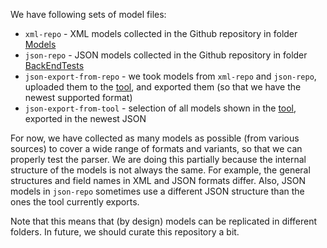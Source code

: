 We have following sets of model files:
- `xml-repo` - XML models collected in the Github repository in folder [Models](https://github.com/hallba/BioModelAnalyzer/tree/master/Models)
- `json-repo` - JSON models collected in the Github repository in folder [BackEndTests](https://github.com/hallba/BioModelAnalyzer/tree/master/src/BackEndTests)
- `json-export-from-repo` - we took models from `xml-repo` and `json-repo`, uploaded them to the [tool](https://biomodelanalyzer.org/tool.html), and exported them (so that we have the newest supported format)
- `json-export-from-tool` - selection of all models shown in the [tool](https://biomodelanalyzer.org/tool.html), exported in the newest JSON

For now, we have collected as many models as possible (from various sources) to cover a wide range of formats and variants, so that we can properly test the parser. 
We are doing this partially because the internal structure of the models is not always the same. 
For example, the general structures and field names in XML and JSON formats differ. 
Also, JSON models in `json-repo` sometimes use a different JSON structure than the ones the tool currently exports.

Note that this means that (by design) models can be replicated in different folders. 
In future, we should curate this repository a bit.
